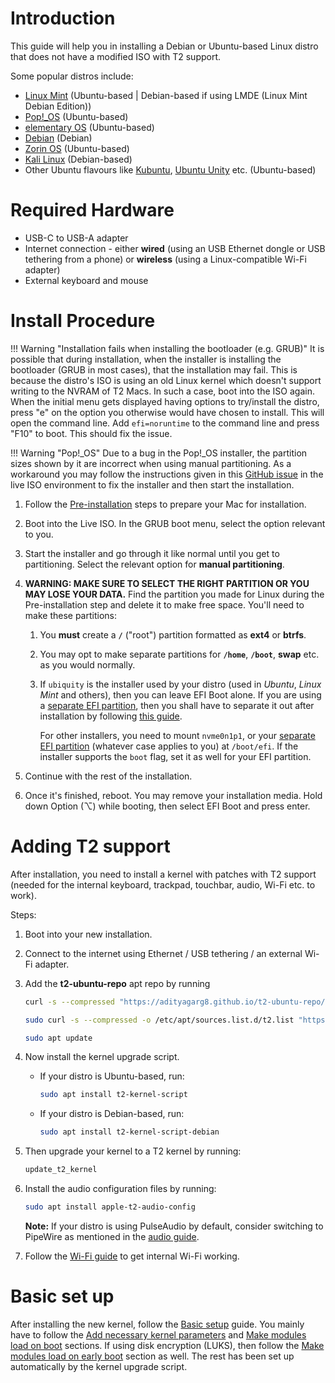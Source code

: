 # Introduction

This guide will help you in installing a Debian or Ubuntu-based Linux distro that does not have a modified ISO with T2 support.

Some popular distros include:

* [Linux Mint](https://linuxmint.com/) (Ubuntu-based | Debian-based if using LMDE (Linux Mint Debian Edition))
* [Pop!_OS](https://pop.system76.com/) (Ubuntu-based)
* [elementary OS](https://elementary.io/) (Ubuntu-based)
* [Debian](https://www.debian.org/) (Debian)
* [Zorin OS](https://zorin.com/) (Ubuntu-based)
* [Kali Linux](https://www.kali.org/) (Debian-based)
* Other Ubuntu flavours like [Kubuntu](https://kubuntu.org/), [Ubuntu Unity](https://ubuntuunity.org/) etc. (Ubuntu-based)

# Required Hardware

* USB-C to USB-A adapter
* Internet connection - either **wired** (using an USB Ethernet dongle or USB tethering from a phone) or **wireless** (using a Linux-compatible Wi-Fi adapter)
* External keyboard and mouse

# Install Procedure

!!! Warning "Installation fails when installing the bootloader (e.g. GRUB)"
    It is possible that during installation, when the installer is installing the bootloader (GRUB in most cases), that the installation may fail. This is because the distro's ISO is using an old Linux kernel which doesn't support writing to the NVRAM of T2 Macs. In such a case, boot into the ISO again. When the initial menu gets displayed having options to try/install the distro, press "e" on the option you otherwise would have chosen to install. This will open the command line. Add `efi=noruntime` to the command line and press "F10" to boot. This should fix the issue.

!!! Warning "Pop!_OS"
    Due to a bug in the Pop!_OS installer, the partition sizes shown by it are incorrect when using manual partitioning. As a workaround you may follow the instructions given in this [GitHub issue](https://github.com/elementary/installer/issues/620#issuecomment-1356978490) in the live ISO environment to fix the installer and then start the installation.

1. Follow the [Pre-installation](https://wiki.t2linux.org/guides/preinstall) steps to prepare your Mac for installation.
2. Boot into the Live ISO. In the GRUB boot menu, select the option relevant to you.
3. Start the installer and go through it like normal until you get to partitioning. Select the relevant option for **manual partitioning**.
4. **WARNING: MAKE SURE TO SELECT THE RIGHT PARTITION OR YOU MAY LOSE YOUR DATA.** Find the partition you made for Linux during the Pre-installation step and delete it to make free space. You'll need to make these partitions:

    1. You **must** create a **`/`** ("root") partition formatted as **ext4** or **btrfs**.

    2. You may opt to make separate partitions for **`/home`**, **`/boot`**, **swap** etc. as you would normally.

    3. If `ubiquity` is the installer used by your distro (used in *Ubuntu*, *Linux Mint* and others), then you can leave EFI Boot alone. If you are using a [separate EFI partition](https://wiki.t2linux.org/guides/windows/#using-seperate-efi-partitions), then you shall have to separate it out after installation by following [this guide](https://wiki.t2linux.org/guides/windows/#seperate-the-efi-partition-after-linux-is-installed).
  
        For other installers, you need to mount `nvme0n1p1`, or your [separate EFI partition](https://wiki.t2linux.org/guides/windows/#using-seperate-efi-partitions) (whatever case applies to you) at `/boot/efi`. If the installer supports the `boot` flag, set it as well for your EFI partition.

5. Continue with the rest of the installation.
6. Once it's finished, reboot. You may remove your installation media. Hold down Option (⌥) while booting, then select EFI Boot and press enter.

# Adding T2 support

After installation, you need to install a kernel with patches with T2 support (needed for the internal keyboard, trackpad, touchbar, audio, Wi-Fi etc. to work).

Steps:

1. Boot into your new installation.

2. Connect to the internet using Ethernet / USB tethering / an external Wi-Fi adapter.

3. Add the **t2-ubuntu-repo** apt repo by running

    ```bash
    curl -s --compressed "https://adityagarg8.github.io/t2-ubuntu-repo/KEY.gpg" | gpg --dearmor | sudo tee /etc/apt/trusted.gpg.d/t2-ubuntu-repo.gpg >/dev/null

    sudo curl -s --compressed -o /etc/apt/sources.list.d/t2.list "https://adityagarg8.github.io/t2-ubuntu-repo/t2.list"

    sudo apt update
    ```
  
4. Now install the kernel upgrade script.
  
    * If your distro is Ubuntu-based, run:
  
       ```bash
       sudo apt install t2-kernel-script
       ```
  
    * If your distro is Debian-based, run:
  
       ```bash
       sudo apt install t2-kernel-script-debian
       ```
  
5. Then upgrade your kernel to a T2 kernel by running:
  
    ```bash
    update_t2_kernel
    ```
  
6. Install the audio configuration files by running:
  
    ```bash
    sudo apt install apple-t2-audio-config
    ```
  
    **Note:** If your distro is using PulseAudio by default, consider switching to PipeWire as mentioned in the [audio guide](https://wiki.t2linux.org/guides/audio-config/#audio-configuration-files).

7. Follow the [Wi-Fi guide](https://wiki.t2linux.org/guides/wifi-bluetooth/) to get internal Wi-Fi working.

# Basic set up

After installing the new kernel, follow the [Basic setup](https://wiki.t2linux.org/guides/postinstall/) guide. You mainly have to follow the [Add necessary kernel parameters](https://wiki.t2linux.org/guides/postinstall/#add-necessary-kernel-paramaters) and [Make modules load on boot](https://wiki.t2linux.org/guides/postinstall/#make-modules-load-on-boot) sections. If using disk encryption (LUKS), then follow the [Make modules load on early boot](https://wiki.t2linux.org/guides/postinstall/#make-modules-load-on-early-boot) section as well. The rest has been set up automatically by the kernel upgrade script.
